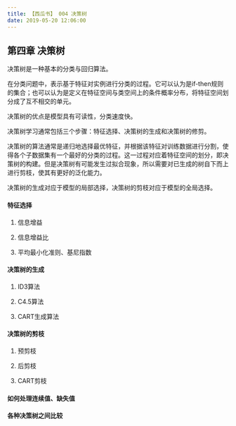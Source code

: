 ```yaml
---
title: 【西瓜书】 004 决策树
date: 2019-05-20 12:06:00
---
```


## 第四章 决策树

决策树是一种基本的分类与回归算法。

在分类问题中，表示基于特征对实例进行分类的过程。它可以认为是if-then规则的集合；也可以认为是定义在特征空间与类空间上的条件概率分布，将特征空间划分成了互不相交的单元。

决策树的优点是模型具有可读性，分类速度快。

决策树学习通常包括三个步骤：特征选择、决策树的生成和决策树的修剪。

决策树的算法通常是递归地选择最优特征，并根据该特征对训练数据进行分割，使得各个子数据集有一个最好的分类的过程。这一过程对应着特征空间的划分，即决策树的构建。但是决策树有可能发生过拟合现象，所以需要对已生成的树自下而上进行剪枝，使其有更好的泛化能力。

决策树的生成对应于模型的局部选择，决策树的剪枝对应于模型的全局选择。


#### 特征选择

1. 信息增益

2. 信息增益比

3. 平均最小化准则、基尼指数

#### 决策树的生成

1. ID3算法

2. C4.5算法

3. CART生成算法

#### 决策树的剪枝

1. 预剪枝

2. 后剪枝

3. CART剪枝



#### 如何处理连续值、缺失值


#### 各种决策树之间比较
